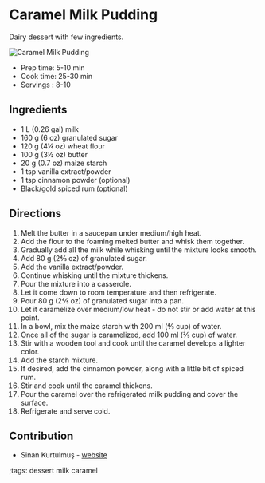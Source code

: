 # Caramel Milk Pudding

Dairy dessert with few ingredients.

![Caramel Milk Pudding](pix/caramel-milk-pudding.webp)

- Prep time: 5-10 min
- Cook time: 25-30 min
- Servings : 8-10

## Ingredients

- 1 L (0.26 gal) milk
- 160 g (6 oz) granulated sugar
- 120 g (4¼ oz) wheat flour
- 100 g (3½ oz) butter
- 20 g (0.7 oz) maize starch
- 1 tsp vanilla extract/powder
- 1 tsp cinnamon powder (optional)
- Black/gold spiced rum (optional)

## Directions

1. Melt the butter in a saucepan under medium/high heat.
2. Add the flour to the foaming melted butter and whisk them together.
3. Gradually add all the milk while whisking until the mixture looks smooth.
4. Add 80 g (2⅘ oz) of granulated sugar.
5. Add the vanilla extract/powder.
6. Continue whisking until the mixture thickens.
7. Pour the mixture into a casserole.
8. Let it come down to room temperature and then refrigerate.
9. Pour 80 g (2⅘ oz) of granulated sugar into a pan.
10. Let it caramelize over medium/low heat - do not stir or add water at this point.
11. In a bowl, mix the maize starch with 200 ml (⅘ cup) of water.
12. Once all of the sugar is caramelized, add 100 ml (⅖ cup) of water.
13. Stir with a wooden tool and cook until the caramel develops a lighter color.
14. Add the starch mixture.
15. If desired, add the cinnamon powder, along with a little bit of spiced rum.
16. Stir and cook until the caramel thickens.
17. Pour the caramel over the refrigerated milk pudding and cover the surface.
18. Refrigerate and serve cold.

## Contribution

- Sinan Kurtulmuş - [website](https://www.sinankurtulmus.net)

;tags: dessert milk caramel
